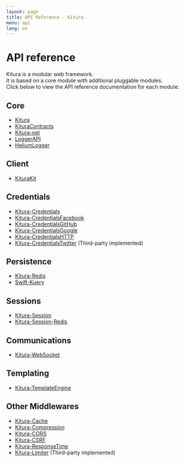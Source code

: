 ```yaml
---
layout: page
title: API Reference - Kitura
menu: api
lang: en
---
```


[info]: ../../assets/info-blue.png
[tip]: ../../assets/lightbulb-yellow.png
[warning]: ../../assets/warning-red.png

<div class="titleBlock">
  <h1>API reference</h1>
  <p>Kitura is a modular web framework.<br>It is based on a core module with additional pluggable modules.<br>Click below to view the API reference documentation for each module.</p>
</div>

## Core

* [Kitura](http://ibm-swift.github.io/Kitura/)
* [KituraContracts](https://ibm-swift.github.io/KituraContracts)
* [Kitura-net](http://ibm-swift.github.io/Kitura-net/)
* [LoggerAPI](http://ibm-swift.github.io/LoggerAPI/)
* [HeliumLogger](http://ibm-swift.github.io/HeliumLogger/)

## Client
* [KituraKit](https://ibm-swift.github.io/KituraKit)

## Credentials

* [Kitura-Credentials](http://ibm-swift.github.io/Kitura-Credentials)
* [Kitura-CredentialsFacebook](http://ibm-swift.github.io/Kitura-CredentialsFacebook)
* [Kitura-CredentialsGitHub](http://ibm-swift.github.io/Kitura-CredentialsGitHub)
* [Kitura-CredentialsGoogle](http://ibm-swift.github.io/Kitura-CredentialsGoogle)
* [Kitura-CredentialsHTTP](http://ibm-swift.github.io/Kitura-CredentialsHTTP)
* [Kitura-CredentialsTwitter](https://github.com/jacobvanorder/Kitura-CredentialsTwitter) (Third-party implemented)

## Persistence

* [Kitura-Redis](http://ibm-swift.github.io/Kitura-redis/)
* [Swift-Kuery](http://ibm-swift.github.io/Swift-Kuery/)

## Sessions

* [Kitura-Session](http://ibm-swift.github.io/Kitura-Session)
* [Kitura-Session-Redis](http://ibm-swift.github.io/Kitura-Session-Redis)

## Communications
* [Kitura-WebSocket](http://ibm-swift.github.io/Kitura-WebSocket)

## Templating

* [Kitura-TemplateEngine](http://ibm-swift.github.io/Kitura-TemplateEngine)

## Other Middlewares

* [Kitura-Cache](http://ibm-swift.github.io/Kitura-Cache)
* [Kitura-Compression](http://ibm-swift.github.io/Kitura-Compression)
* [Kitura-CORS](http://ibm-swift.github.io/Kitura-CORS)
* [Kitura-CSRF](http://ibm-swift.github.io/Kitura-CSRF)
* [Kitura-ResponseTime](http://ibm-swift.github.io/Kitura-ResponseTime)
* [Kitura-Limiter](https://github.com/teechap/kitura-limiter) (Third-party implemented)

